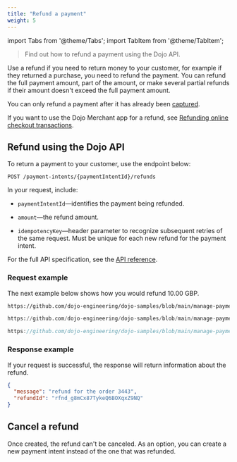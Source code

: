 ```yaml
---
title: "Refund a payment"
weight: 5
---
```

import Tabs from '@theme/Tabs';
import TabItem from '@theme/TabItem';

>Find out how to refund a payment using the Dojo API.

Use a refund if you need to return money to your customer, for example if they returned a purchase, you need to refund the payment. You can refund the full payment amount, part of the amount, or make several partial refunds if their amount doesn't exceed the full payment amount.

You can only refund a payment after it has already been [captured](../capture.md). 

If you want to use the Dojo Merchant app for a refund, see [Refunding online checkout transactions](https://support.dojo.tech/hc/en-gb/articles/4408826217106-Refunding-and-reversing-online-checkout-transactions#h_01FK1SZJWY37BZKNMN0BQ3EYKF).

## Refund using the Dojo API

To return a payment to your customer, use the endpoint below:

``` POST /payment-intents/{paymentIntentId}/refunds ```

In your request, include:

* `paymentIntentId`—identifies the payment being refunded.

* `amount`—the refund amount.

* `idempotencyKey`—header parameter to recognize subsequent retries of the same request. Must be unique for each new refund for the payment intent.

For the full API specification, see the [API reference](/api#operation/Refunds_Create).

### Request example

The next example below shows how you would refund 10.00 GBP.

<Tabs groupId="codeGroup">
  <TabItem value="curl" label="curl" default>

```bash reference
https://github.com/dojo-engineering/dojo-samples/blob/main/manage-payments/curl/refund.sh
```

  </TabItem>
  <TabItem value="python" label="Python">

```py reference
https://github.com/dojo-engineering/dojo-samples/blob/main/manage-payments/python/refund.py
```

  </TabItem>
  <TabItem value="C#" label="C#">

```csharp reference
https://github.com/dojo-engineering/dojo-samples/blob/main/manage-payments/cs/refund.cs
```

  </TabItem>
</Tabs>

### Response example

If your request is successful, the response will return information about the refund.

```json
{
  "message": "refund for the order 3443",
  "refundId": "rfnd_g8mCx87TykeQ6BOXqxZ9NQ"
}
```

## Cancel a refund

Once created, the refund can't be canceled. As an option, you can create a new payment intent instead of the one that was refunded.